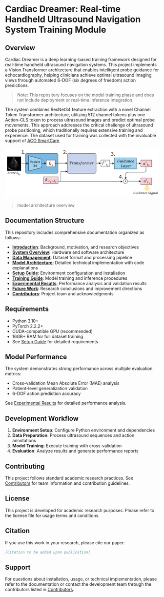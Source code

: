 # Cardiac Dreamer: Real-time Handheld Ultrasound Navigation System Training Module

## Overview

Cardiac Dreamer is a deep learning-based training framework designed for real-time handheld ultrasound navigation systems. This project implements a Vision Transformer architecture that enables intelligent probe guidance for echocardiography, helping clinicians achieve optimal ultrasound imaging views through automated 6-DOF (six degrees of freedom) action predictions.
> Note: This repository focuses on the model training phase and does not include deployment or real-time inference integration.

The system combines ResNet34 feature extraction with a novel Channel Token Transformer architecture, utilizing 512 channel tokens plus one Action-CLS token to process ultrasound images and predict optimal probe movements. This approach addresses the critical challenge of ultrasound probe positioning, which traditionally requires extensive training and experience. The dataset used for training was collected with the invaluable support of [ACO SmartCare](https://acohealthcare.com/zh/about/%E9%97%9C%E6%96%BC/).



![image](doc_image/Readme_image/model_architecture.png)
> model architecture overview


## Documentation Structure

This repository includes comprehensive documentation organized as follows:

- **[Introduction](docs/01_introduction.md)**: Background, motivation, and research objectives
- **[System Overview](docs/02_system_overview.md)**: Hardware and software architecture
- **[Data Management](docs/03_data.md)**: Dataset format and processing pipeline
- **[Model Architecture](docs/04_model_architecture.md)**: Detailed technical implementation with code explanations
- **[Setup Guide](docs/05_setup_and_install.md)**: Environment configuration and installation
- **[Training Guide](docs/06_training_and_inference.md)**: Model training and inference procedures
- **[Experimental Results](docs/08_results.md)**: Performance analysis and validation results
- **[Future Work](docs/09_future_work.md)**: Research conclusions and improvement directions
- **[Contributors](docs/10_contributors.md)**: Project team and acknowledgments

## Requirements

- Python 3.10+
- PyTorch 2.2.2+
- CUDA-compatible GPU (recommended)
- 16GB+ RAM for full dataset training
- See [Setup Guide](docs/05_setup_and_install.md) for detailed requirements


## Model Performance

The system demonstrates strong performance across multiple evaluation metrics:

- Cross-validation Mean Absolute Error (MAE) analysis
- Patient-level generalization validation
- 6-DOF action prediction accuracy

See [Experimental Results](docs/08_results.md) for detailed performance analysis.

## Development Workflow

1. **Environment Setup**: Configure Python environment and dependencies
2. **Data Preparation**: Process ultrasound sequences and action annotations
3. **Model Training**: Execute training with cross-validation
4. **Evaluation**: Analyze results and generate performance reports

## Contributing

This project follows standard academic research practices. See [Contributors](docs/10_contributors.md) for team information and contribution guidelines.

## License

This project is developed for academic research purposes. Please refer to the license file for usage terms and conditions.

## Citation

If you use this work in your research, please cite our paper:

```bibtex
[Citation to be added upon publication]
```

## Support

For questions about installation, usage, or technical implementation, please refer to the documentation or contact the development team through the contributors listed in [Contributors](docs/10_contributors.md).